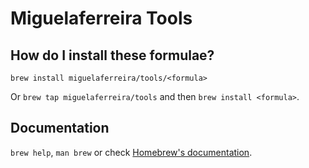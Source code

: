 # Miguelaferreira Tools

## How do I install these formulae?

`brew install miguelaferreira/tools/<formula>`

Or `brew tap miguelaferreira/tools` and then `brew install <formula>`.

## Documentation

`brew help`, `man brew` or check [Homebrew's documentation](https://docs.brew.sh).
